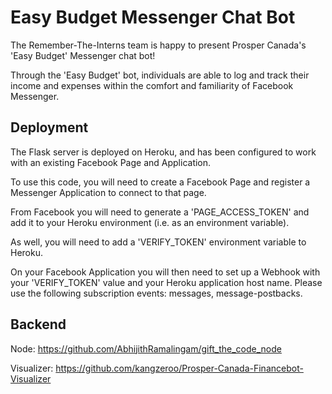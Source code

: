 # Easy Budget Messenger Chat Bot

The Remember-The-Interns team is happy to present Prosper Canada's 'Easy Budget' Messenger chat bot!

Through the 'Easy Budget' bot, individuals are able to log and track their income and expenses within the comfort and familiarity of Facebook Messenger.

## Deployment
The Flask server is deployed on Heroku, and has been configured to work with an existing Facebook Page and Application.

To use this code, you will need to create a Facebook Page and register a Messenger Application to connect to that page.

From Facebook you will need to generate a 'PAGE_ACCESS_TOKEN' and add it to your Heroku environment (i.e. as an environment variable).

As well, you will need to add a 'VERIFY_TOKEN' environment variable to Heroku.

On your Facebook Application you will then need to set up a Webhook with your 'VERIFY_TOKEN' value and your Heroku application host name. Please use the following subscription events: messages, message-postbacks.

## Backend

Node: https://github.com/AbhijithRamalingam/gift_the_code_node

Visualizer: https://github.com/kangzeroo/Prosper-Canada-Financebot-Visualizer
